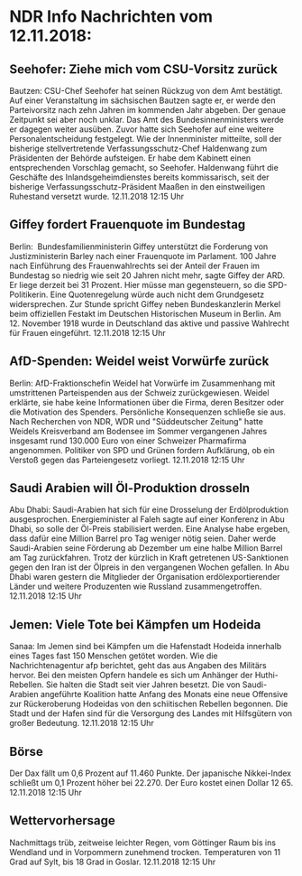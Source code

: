 # NDR Info Nachrichten vom 12.11.2018:


## Seehofer: Ziehe mich vom CSU-Vorsitz zurück
Bautzen: CSU-Chef Seehofer hat seinen Rückzug von dem Amt bestätigt. Auf einer Veranstaltung im sächsischen Bautzen sagte er, er werde den Parteivorsitz nach zehn Jahren im kommenden Jahr abgeben. Der genaue Zeitpunkt sei aber noch unklar. Das Amt des Bundesinnenministers werde er dagegen weiter ausüben. Zuvor hatte sich Seehofer auf eine weitere Personalentscheidung festgelegt. Wie der Innenminister mitteilte, soll der bisherige stellvertretende Verfassungsschutz-Chef Haldenwang zum Präsidenten der Behörde aufsteigen. Er habe dem Kabinett einen entsprechenden Vorschlag gemacht, so Seehofer. Haldenwang führt die Geschäfte des Inlandsgeheimdienstes bereits kommissarisch, seit der bisherige Verfassungsschutz-Präsident Maaßen in den einstweiligen Ruhestand versetzt wurde. 12.11.2018 12:15 Uhr 

## Giffey fordert Frauenquote im Bundestag
Berlin:           Bundesfamilienministerin Giffey unterstützt die Forderung von Justizministerin Barley nach einer Frauenquote im Parlament. 100 Jahre nach Einführung des Frauenwahlrechts sei der Anteil der Frauen im Bundestag so niedrig wie seit 20 Jahren nicht mehr, sagte Giffey der ARD. Er liege derzeit bei 31 Prozent. Hier müsse man gegensteuern, so die SPD-Politikerin. Eine Quotenregelung würde auch nicht dem Grundgesetz widersprechen. Zur Stunde spricht Giffey neben Bundeskanzlerin Merkel beim offiziellen Festakt im Deutschen Historischen Museum in Berlin. Am 12. November 1918 wurde in Deutschland das aktive und passive Wahlrecht für Frauen eingeführt. 12.11.2018 12:15 Uhr 

## AfD-Spenden: Weidel weist Vorwürfe zurück
Berlin: AfD-Fraktionschefin Weidel hat Vorwürfe im Zusammenhang mit umstrittenen Parteispenden aus der Schweiz zurückgewiesen. Weidel erklärte, sie habe keine Informationen über die Firma, deren Besitzer oder die Motivation des Spenders. Persönliche Konsequenzen schließe sie aus. Nach Recherchen von NDR, WDR und "Süddeutscher Zeitung" hatte Weidels Kreisverband am Bodensee im Sommer vergangenen Jahres insgesamt rund 130.000 Euro von einer Schweizer Pharmafirma angenommen. Politiker von SPD und Grünen fordern Aufklärung, ob ein Verstoß gegen das Parteiengesetz vorliegt. 12.11.2018 12:15 Uhr 

## Saudi Arabien will Öl-Produktion drosseln
Abu Dhabi:     Saudi-Arabien hat sich für eine Drosselung der Erdölproduktion ausgesprochen. Energieminister al Faleh sagte auf einer Konferenz in Abu Dhabi, so solle der Öl-Preis stabilisiert werden. Eine Analyse habe ergeben, dass dafür eine Million Barrel pro Tag weniger nötig seien. Daher werde Saudi-Arabien seine Förderung ab Dezember um eine halbe Million Barrel am Tag zurückfahren. Trotz der kürzlich in Kraft getretenen US-Sanktionen gegen den Iran ist der Ölpreis in den vergangenen Wochen gefallen. In Abu Dhabi waren gestern die Mitglieder der Organisation erdölexportierender Länder und weitere Produzenten wie Russland zusammengetroffen. 12.11.2018 12:15 Uhr 

## Jemen: Viele Tote bei Kämpfen um Hodeida
Sanaa: Im Jemen sind bei Kämpfen um die Hafenstadt Hodeida innerhalb eines Tages fast 150 Menschen getötet worden. Wie die Nachrichtenagentur afp berichtet, geht das aus Angaben des Militärs hervor. Bei den meisten Opfern handele es sich um Anhänger der Huthi-Rebellen. Sie halten die Stadt seit vier Jahren besetzt. Die von Saudi-Arabien angeführte Koalition hatte Anfang des Monats eine neue Offensive zur Rückeroberung Hodeidas von den schiitischen Rebellen begonnen. Die Stadt und der Hafen sind für die Versorgung des Landes mit Hilfsgütern von großer Bedeutung. 12.11.2018 12:15 Uhr 

## Börse
Der Dax fällt um 0,6 Prozent auf 11.460 Punkte. Der japanische Nikkei-Index schließt um  0,1  Prozent höher bei  22.270. Der Euro kostet einen Dollar 12 65. 12.11.2018 12:15 Uhr 

## Wettervorhersage
Nachmittags trüb, zeitweise leichter Regen, vom  Göttinger Raum bis ins Wendland und in Vorpommern zunehmend trocken. Temperaturen von 11 Grad auf Sylt, bis 18 Grad in Goslar. 12.11.2018 12:15 Uhr 

